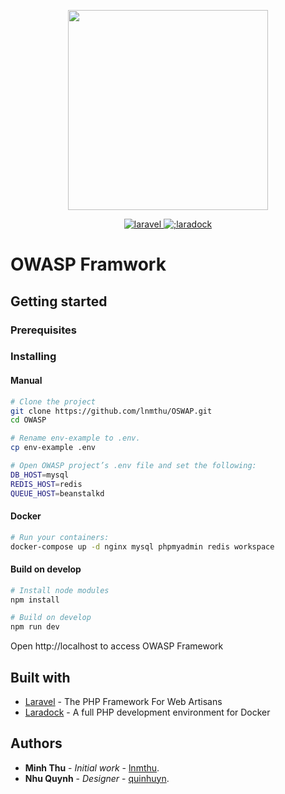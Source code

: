 <p align="center">
  <img width="320" src="https://owasp.org/assets/images/logo.png">
</p>
<p align="center">
  <a href="https://laravel.com">
    <img src="https://img.shields.io/badge/laravel-7.3-brightgreen.svg" alt="laravel">
  </a>
  <a href="https://github.com/vuejs/vue">
    <img src="https://img.shields.io/badge/vue-2.6.10-brightgreen.svg" alt=";laradock">
  </a>
  </a>
</p>

# OWASP Framwork
<!-- [Laravue](https://laravue.dev) (pronounced /ˈlarəvjuː/) is a beautiful dashboard combination of [Laravel](https://laravel.com/), [Vue.js](https://github.com/vuejs/vue) and the UI Toolkit [Element](https://github.com/ElemeFE/element). The work is inspired by  [vue-element-admin](http://panjiachen.github.io/vue-element-admin) with our love on top of that. With the powerful Laravel framework as the backend, Vue.js as the high performance on the frontend,  Laravue appears to be a full-stack solution for an enterprise application level. -->

<!-- Documentation: [https://doc.laravue.dev](https://doc.laravue.dev)

## Screenshot
<p align="center">
  <img width="900" src="https://cdn.laravue.dev/screenshot.png">
</p> -->

## Getting started

### Prerequisites
<!-- 
 * Laravue is positioned as an enterprise management solution, and it is highly recommended to use it to start from scratch.
 * For existing Laravel project, you should check [Laravue Core](https://github.com/tuandm/laravue-core) for integration.
 * Your machine needs to be ready for the latest [Laravel](https://laravel.com/docs/6.x#installation) and [Node.js](https://nodejs.org). -->


### Installing
#### Manual

```bash
# Clone the project 
git clone https://github.com/lnmthu/OSWAP.git
cd OWASP

# Rename env-example to .env.
cp env-example .env

# Open OWASP project’s .env file and set the following:
DB_HOST=mysql
REDIS_HOST=redis
QUEUE_HOST=beanstalkd

```

#### Docker
```sh
# Run your containers:
docker-compose up -d nginx mysql phpmyadmin redis workspace 
```
#### Build on develop
```sh
# Install node modules
npm install

# Build on develop
npm run dev
```
Open http://localhost to access OWASP Framework

<!-- ## Running the tests
* Tests system is under development -->

<!-- ## Deployment and/or CI/CD
This project uses [Envoy](https://laravel.com/docs/5.8/envoy) for deployment, and [GitLab CI/CD](https://about.gitlab.com/product/continuous-integration/). Please check `Envoy.blade.php` and `.gitlab-ci.yml` for more detail. -->

## Built with
* [Laravel](https://laravel.com/) - The PHP Framework For Web Artisans
* [Laradock](https://laradock.io/introduction/) - A full PHP development environment for Docker 

<!-- ## Contributing

Please read [CONTRIBUTING.md](CONTRIBUTING.md) for details on our code of conduct, and the process for submitting pull requests to us.

## Versioning

We use [SemVer](http://semver.org/) for versioning. For the versions available, please look at the [release tags](https://github.com/tuandm/laravue/tags) on this repository. -->

## Authors

* **Minh Thu** - *Initial work* - [lnmthu](https://github.com/lnmthu).
* **Nhu Quynh** - *Designer* - [quinhuyn](https://github.com/quinhuyn).
<!-- 
See also the list of [contributors](https://github.com/tuandm/laravue/contributors) who participated in this project.

## License

This project is licensed under the MIT License - see the [LICENSE.md](LICENSE) file for details.

## Related projects

* [Laravue-core](https://github.com/tuandm/laravue-core) - Laravel package which provides core functionalities of Laravue.

## Acknowledgements

* [vue-element-admin](https://panjiachen.github.io/vue-element-admin/#/) A magical vue admin which insprited Laravue project.
* [tui.editor](https://github.com/nhnent/tui.editor) - Markdown WYSIWYG Editor.
* [Echarts](http://echarts.apache.org/) - A powerful, interactive charting and visualization library for browser.

## Donate
If you find this project useful, you can [buy me a coffee](https://www.buymeacoffee.com/tuandm) -->
